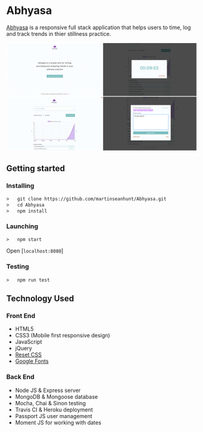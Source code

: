<h1>Abhyasa</h1>
<p><a href="https://nameless-castle-44080.herokuapp.com/">Abhyasa</a> is a responsive full stack application that helps users to time, log and track trends in thier stillness practice.</p>

<img src="public/img/screenies.png">

## Getting started
### Installing
```
>   git clone https://github.com/martinseanhunt/Abhyasa.git
>   cd Abhyasa
>   npm install
```
### Launching
```
>   npm start
```
Open [`localhost:8080`]
### Testing
```
>   npm run test
```

<h2>Technology Used</h2>

<h3>Front End</h3>
<ul>
  <li>HTML5</li>
  <li>CSS3 (Mobile first responsive design)</li>
  <li>JavaScript</li>
  <li>jQuery</li>
  <li><a href="https://meyerweb.com/eric/tools/css/reset/">Reset CSS</a></li>
  <li><a href="https://fonts.googleapis.com">Google Fonts</a></li>
</ul>

<h3>Back End</h3>
<ul>
  <li>Node JS &amp; Express server</li>
  <li>MongoDB &amp; Mongoose database</li>
  <li>Mocha, Chai &amp; Sinon testing</li>
  <li>Travis CI &amp; Heroku deployment</li>
  <li>Passport JS user management</li>
  <li>Moment JS for working with dates</li>
</ul>
